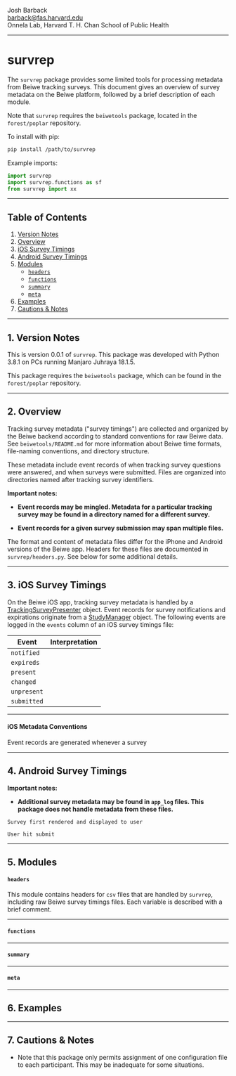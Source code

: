 Josh Barback  
barback@fas.harvard.edu  
Onnela Lab, Harvard T. H. Chan School of Public Health

___
survrep
===

The `survrep` package provides some limited tools for processing metadata from Beiwe tracking surveys.  This document gives an overview of survey metadata on the Beiwe platform, followed by a brief description of each module.

Note that `survrep` requires the `beiwetools` package, located in the `forest/poplar` repository.  

To install with pip:

```bash
pip install /path/to/survrep
```

Example imports:

```python
import survrep
import survrep.functions as sf
from survrep import xx
```

___
## Table of Contents
1.  [Version Notes](#version)  
2.  [Overview](#overview)  
3.  [iOS Survey Timings](#ios)
4.  [Android Survey Timings](#android)
5.  [Modules](#modules)
    * [`headers`](#headers)      
	* [`functions`](#functions)  
	* [`summary`](#summary)  
	* [`meta`](#meta)  	
6.  [Examples](#examples)  
7.  [Cautions & Notes](#cautions)  


___
## 1. Version Notes <a name="version"/>  

This is version 0.0.1 of `survrep`.  This package was developed with Python 3.8.1 on PCs running Manjaro Juhraya 18.1.5.

This package requires the `beiwetools` package, which can be found in the `forest/poplar` repository.

___
## 2. Overview <a name="version"/>

Tracking survey metadata ("survey timings") are collected and organized by the Beiwe backend according to standard conventions for raw Beiwe data.  See `beiwetools/README.md` for more information about Beiwe time formats, file-naming conventions, and directory structure.

These metadata include event records of when tracking survey questions were answered, and when surveys were submitted.  Files are organized into directories named after tracking survey identifiers.  

**Important notes:**

* **Event records may be mingled.  Metadata for a particular tracking survey may be found in a directory named for a different survey.**

* **Event records for a given survey submission may span multiple files.**


The format and content of metadata files differ for the iPhone and Android versions of the Beiwe app.  Headers for these files are documented in `survrep/headers.py`.  See below for some additional details.

___
## 3. iOS Survey Timings <a name="ios"/>

On the Beiwe iOS app, tracking survey metadata is handled by a [TrackingSurveyPresenter]() object.  Event records for survey notifications and expirations originate from a [StudyManager]() object.  The following events are logged in the `events` column of an iOS survey timings file:

| **Event** | **Interpretation** |
|-----------|-----------|
| `notified` | |
| `expireds` | |
| `present` | |
| `changed` | |
| `unpresent` | |
| `submitted` | |




___
#### iOS Metadata Conventions
Event records are generated whenever a survey






___
## 4. Android Survey Timings <a name="android"/>

**Important notes:**

* **Additional survey metadata may be found in `app_log` files.  This package does not handle metadata from these files.**

`Survey first rendered and displayed to user`

`User hit submit`


___
## 5. Modules <a name="modules"/>

#### `headers` <a name="headers"/>
This module contains headers for `csv` files that are handled by `survrep`, including raw Beiwe survey timings files.  Each variable is described with a brief comment.
___
#### `functions` <a name="functions"/>

___
#### `summary` <a name="summary"/>

___
#### `meta` <a name="meta"/>

___
## 6. Examples <a name="examples"/>

___
## 7. Cautions & Notes <a name="cautions"/>

* Note that this package only permits assignment of one configuration file to each participant.  This may be inadequate for some situations.

